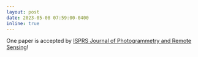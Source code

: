 ```yaml
---
layout: post
date: 2023-05-08 07:59:00-0400
inline: true
---
```


One paper is accepted by [ISPRS Journal of Photogrammetry and Remote Sensing](https://www.journals.elsevier.com/isprs-journal-of-photogrammetry-and-remote-sensing)!
